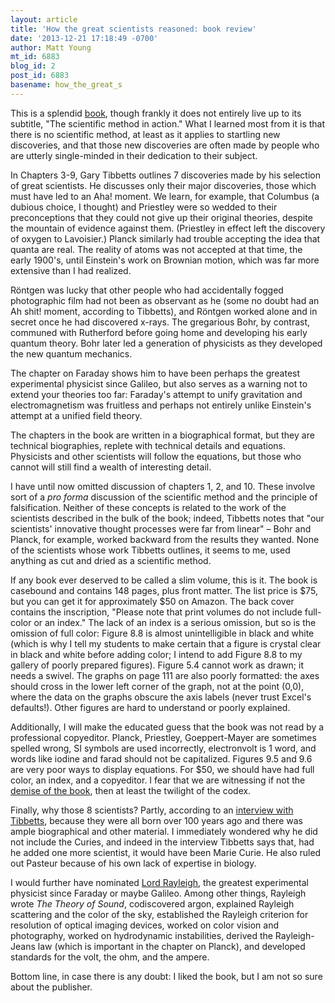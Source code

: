 ```yaml
---
layout: article
title: 'How the great scientists reasoned: book review'
date: '2013-12-21 17:18:49 -0700'
author: Matt Young
mt_id: 6883
blog_id: 2
post_id: 6883
basename: how_the_great_s
---
```

This is a splendid [book](http://www.amazon.com/How-Great-Scientists-Reasoned-Scientific/dp/012398498X), though frankly it does not entirely live up to its subtitle, "The scientific method in action." What I learned most from it is that there is no scientific method, at least as it applies to startling new discoveries, and that those new discoveries are often made by people who are utterly single-minded in their dedication to their subject.

In Chapters 3-9, Gary Tibbetts outlines 7 discoveries made by his selection of great scientists. He discusses only their major discoveries, those which must have led to an Aha! moment. We learn, for example, that Columbus (a dubious choice, I thought) and Priestley were so wedded to their preconceptions that they could not give up their original theories, despite the mountain of evidence against them. (Priestley in effect left the discovery of oxygen to Lavoisier.) Planck similarly had trouble accepting the idea that quanta are real. The reality of atoms was not accepted at that time, the early 1900's, until Einstein's work on Brownian motion, which was far more extensive than I had realized.

Röntgen was lucky that other people who had accidentally fogged photographic film had not been as observant as he (some no doubt had an Ah shit! moment, according to Tibbetts), and Röntgen worked alone and in secret once he had discovered x-rays. The gregarious Bohr, by contrast, communed with Rutherford before going home and developing his early quantum theory. Bohr later led a generation of physicists as they developed the new quantum mechanics.

The chapter on Faraday shows him to have been perhaps the greatest experimental physicist since Galileo, but also serves as a warning not to extend your theories too far: Faraday's attempt to unify gravitation and electromagnetism was fruitless and perhaps not entirely unlike Einstein's attempt at a unified field theory.

The chapters in the book are written in a biographical format, but they are technical biographies, replete with technical details and equations. Physicists and other scientists will follow the equations, but those who cannot will still find a wealth of interesting detail.

I have until now omitted discussion of chapters 1, 2, and 10. These involve sort of a _pro forma_ discussion of the scientific method and the principle of falsification. Neither of these concepts is related to the work of the scientists described in the bulk of the book; indeed, Tibbetts notes that "our scientists' innovative thought processes were far from linear" &ndash; Bohr and Planck, for example, worked backward from the results they wanted. None of the scientists whose work Tibbetts outlines, it seems to me, used anything as cut and dried as a scientific method. 

If any book ever deserved to be called a slim volume, this is it. The book is casebound and contains 148 pages, plus front matter. The list price is $75, but you can get it for approximately $50 on Amazon. The back cover contains the inscription, "Please note that print volumes do not include full-color or an index." The lack of an index is a serious omission, but so is the omission of full color: Figure 8.8 is almost unintelligible in black and white (which is why I tell my students to make certain that a figure is crystal clear in black and white before adding color; I intend to add Figure 8.8 to my gallery of poorly prepared figures). Figure 5.4 cannot work as drawn; it needs a swivel. The graphs on page 111 are also poorly formatted: the axes should cross in the lower left corner of the graph, not at the point (0,0), where the data on the graphs obscure the axis labels (never trust Excel's defaults!). Other figures are hard to understand or poorly explained.

Additionally, I will make the educated guess that the book was not read by a professional copyeditor. Planck, Priestley, Goeppert-Mayer are sometimes spelled wrong, SI symbols are used incorrectly, electronvolt is 1 word, and words like iodine and farad should not be capitalized.  Figures 9.5 and 9.6 are very poor ways to display equations. For $50, we should have had full color, an index, and a copyeditor. I fear that we are witnessing if not the [demise of the book](http://www.nytimes.com/2012/11/18/magazine/penguin-random-house-merger.html), then at least the twilight of the codex.

Finally, why those 8 scientists? Partly, according to an [interview with Tibbetts](https://groups.google.com/forum/#!topic/fisica_teorica/7JZGlF7fQuA), because they were all born over 100 years ago and there was ample biographical and other material. I immediately wondered why he did not include the Curies, and indeed in the interview Tibbetts says that, had he added one more scientist, it would have been Marie Curie. He also ruled out Pasteur because of his own lack of expertise in biology.

I would further have nominated  [Lord Rayleigh](http://www.osa-opn.org/home/articles/volume_20/issue_6/features/lord_rayleigh_a_scientific_life/), the greatest experimental physicist since Faraday or maybe Galileo. Among other things, Rayleigh wrote _The Theory of Sound_, codiscovered argon, explained Rayleigh scattering and the color of the sky, established the Rayleigh criterion for resolution of optical imaging devices, worked on color vision and photography, worked on hydrodynamic instabilities, derived the Rayleigh-Jeans law (which is important in the chapter on Planck), and developed standards for the volt, the ohm, and the ampere. 

Bottom line, in case there is any doubt:  I liked the book, but I am not so sure about the publisher.
